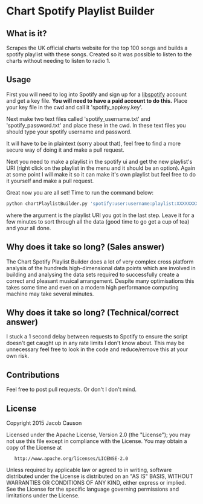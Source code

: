 # Chart Spotify Playlist Builder

## What is it?

Scrapes the UK official charts website for the top 100 songs and builds a spotify playlist with these songs. Created so it was possible to listen to the charts without needing to listen to radio 1.

## Usage

First you will need to log into Spotify and sign up for a [libspotify](https://developer.spotify.com/technologies/libspotify/) account and get a key file. **You will need to have a paid account to do this.** Place your key file in the cwd and call it 'spotify_appkey.key'.

Next make two text files called 'spotify_username.txt' and 'spotify_password.txt' and place these in the cwd. In these text files you should type your spotify username and password. 

It will have to be in plaintext (sorry about that), feel free to find a more secure way of doing it and make a pull request.

Next you need to make a playlist in the spotify ui and get the new playlist's URI (right click on the playlist in the menu and it should be an option). Again at some point I will make it so it can make it's own playlist but feel free to do it yourself and make a pull request.

Great now you are all set! Time to run the command below:
```bash
python chartPlaylistBuilder.py 'spotify:user:username:playlist:XXXXXXXXXXXX'
```
where the argument is the playlist URI you got in the last step. Leave it for a few minutes to sort through all the data (good time to go get a cup of tea) and your all done.

## Why does it take so long? (Sales answer)

The Chart Spotify Playlist Builder does a lot of very complex cross platform analysis of the hundreds high-dimensional data points which are involved in building and analysing the data sets required to successfully create a correct and pleasant musical arrangement. Despite many optimisations this takes some time and even on a modern high performance computing machine may take several minutes.

## Why does it take so long? (Technical/correct answer)

I stuck a 1 second delay between requests to Spotify to ensure the script doesn't get caught up in any rate limits I don't know about. This may be unnecessary feel free to look in the code and reduce/remove this at your own risk.

## Contributions

Feel free to post pull requests. Or don't I don't mind.

## License

Copyright 2015 Jacob Causon

   Licensed under the Apache License, Version 2.0 (the "License");
   you may not use this file except in compliance with the License.
   You may obtain a copy of the License at

       http://www.apache.org/licenses/LICENSE-2.0

   Unless required by applicable law or agreed to in writing, software
   distributed under the License is distributed on an "AS IS" BASIS,
   WITHOUT WARRANTIES OR CONDITIONS OF ANY KIND, either express or implied.
   See the License for the specific language governing permissions and
   limitations under the License.
